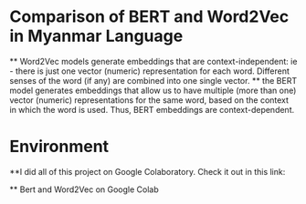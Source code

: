 # Comparison of BERT and Word2Vec in Myanmar Language
** Word2Vec models generate embeddings that are context-independent: ie - there is just one vector (numeric) representation for each word. Different senses of the word (if any) are combined into one single vector.
** the BERT model generates embeddings that allow us to have multiple (more than one) vector (numeric) representations for the same word, based on the context in which the word is used. Thus, BERT embeddings are context-dependent.

# Environment
**I did all of this project on Google Colaboratory. Check it out in this link:

** <href> Bert and Word2Vec <href>  on Google Colab


